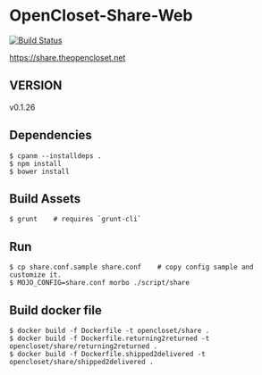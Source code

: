 # OpenCloset-Share-Web #

[![Build Status](https://travis-ci.org/opencloset/monitor.svg?branch=v0.1.26)](https://travis-ci.org/opencloset/OpenCloset-Share-Web)

https://share.theopencloset.net

## VERSION ##

v0.1.26

## Dependencies ##

    $ cpanm --installdeps .
    $ npm install
    $ bower install

## Build Assets ##

    $ grunt    # requires `grunt-cli`

## Run ##

    $ cp share.conf.sample share.conf    # copy config sample and customize it.
    $ MOJO_CONFIG=share.conf morbo ./script/share

## Build docker file ##

    $ docker build -f Dockerfile -t opencloset/share .
    $ docker build -f Dockerfile.returning2returned -t opencloset/share/returning2returned .
    $ docker build -f Dockerfile.shipped2delivered -t opencloset/share/shipped2delivered .
